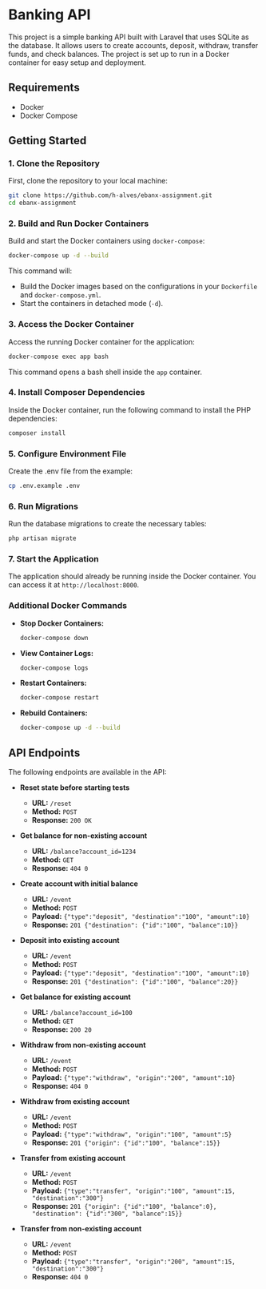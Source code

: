# Banking API

This project is a simple banking API built with Laravel that uses SQLite as the database. It allows users to create accounts, deposit, withdraw, transfer funds, and check balances. The project is set up to run in a Docker container for easy setup and deployment.

## Requirements

-   Docker
-   Docker Compose

## Getting Started

### 1. Clone the Repository

First, clone the repository to your local machine:

```bash
git clone https://github.com/h-alves/ebanx-assignment.git
cd ebanx-assignment
```

### 2. Build and Run Docker Containers

Build and start the Docker containers using `docker-compose`:

```bash
docker-compose up -d --build
```

This command will:

-   Build the Docker images based on the configurations in your `Dockerfile` and `docker-compose.yml`.
-   Start the containers in detached mode (`-d`).

### 3. Access the Docker Container

Access the running Docker container for the application:

```bash
docker-compose exec app bash
```

This command opens a bash shell inside the `app` container.

### 4. Install Composer Dependencies

Inside the Docker container, run the following command to install the PHP dependencies:

```bash
composer install
```

### 5. Configure Environment File

Create the .env file from the example:

```bash
cp .env.example .env
```

### 6. Run Migrations

Run the database migrations to create the necessary tables:

```bash
php artisan migrate
```

### 7. Start the Application

The application should already be running inside the Docker container. You can access it at `http://localhost:8000`.

### Additional Docker Commands

-   **Stop Docker Containers:**

    ```bash
    docker-compose down
    ```

-   **View Container Logs:**

    ```bash
    docker-compose logs
    ```

-   **Restart Containers:**

    ```bash
    docker-compose restart
    ```

-   **Rebuild Containers:**
    ```bash
    docker-compose up -d --build
    ```

## API Endpoints

The following endpoints are available in the API:

-   **Reset state before starting tests**

    -   **URL:** `/reset`
    -   **Method:** `POST`
    -   **Response:** `200 OK`

-   **Get balance for non-existing account**

    -   **URL:** `/balance?account_id=1234`
    -   **Method:** `GET`
    -   **Response:** `404 0`

-   **Create account with initial balance**

    -   **URL:** `/event`
    -   **Method:** `POST`
    -   **Payload:** `{"type":"deposit", "destination":"100", "amount":10}`
    -   **Response:** `201 {"destination": {"id":"100", "balance":10}}`

-   **Deposit into existing account**

    -   **URL:** `/event`
    -   **Method:** `POST`
    -   **Payload:** `{"type":"deposit", "destination":"100", "amount":10}`
    -   **Response:** `201 {"destination": {"id":"100", "balance":20}}`

-   **Get balance for existing account**

    -   **URL:** `/balance?account_id=100`
    -   **Method:** `GET`
    -   **Response:** `200 20`

-   **Withdraw from non-existing account**

    -   **URL:** `/event`
    -   **Method:** `POST`
    -   **Payload:** `{"type":"withdraw", "origin":"200", "amount":10}`
    -   **Response:** `404 0`

-   **Withdraw from existing account**

    -   **URL:** `/event`
    -   **Method:** `POST`
    -   **Payload:** `{"type":"withdraw", "origin":"100", "amount":5}`
    -   **Response:** `201 {"origin": {"id":"100", "balance":15}}`

-   **Transfer from existing account**

    -   **URL:** `/event`
    -   **Method:** `POST`
    -   **Payload:** `{"type":"transfer", "origin":"100", "amount":15, "destination":"300"}`
    -   **Response:** `201 {"origin": {"id":"100", "balance":0}, "destination": {"id":"300", "balance":15}}`

-   **Transfer from non-existing account**
    -   **URL:** `/event`
    -   **Method:** `POST`
    -   **Payload:** `{"type":"transfer", "origin":"200", "amount":15, "destination":"300"}`
    -   **Response:** `404 0`
